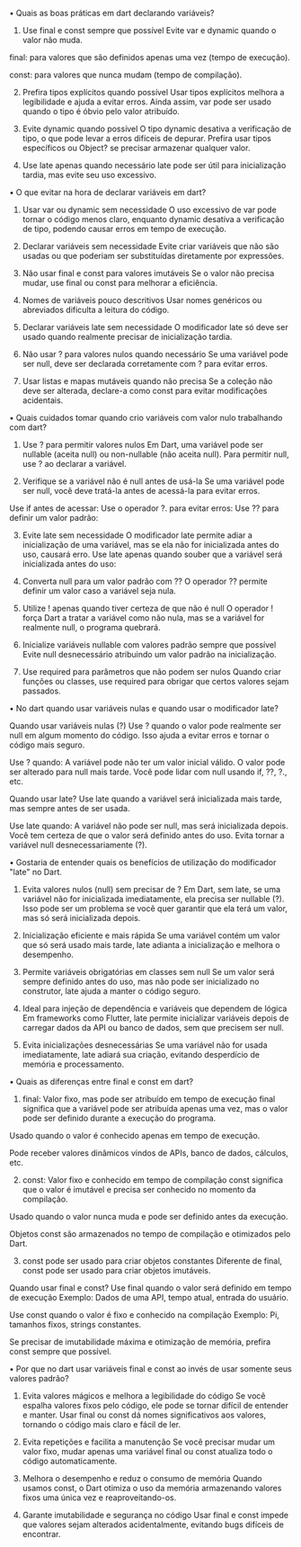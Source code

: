 • Quais as boas práticas em dart declarando variáveis?

1. Use final e const sempre que possível
Evite var e dynamic quando o valor não muda.

final: para valores que são definidos apenas uma vez (tempo de execução).

const: para valores que nunca mudam (tempo de compilação).

2. Prefira tipos explícitos quando possível
Usar tipos explícitos melhora a legibilidade e ajuda a evitar erros.
Ainda assim, var pode ser usado quando o tipo é óbvio pelo valor atribuído.

3. Evite dynamic quando possível
O tipo dynamic desativa a verificação de tipo, o que pode levar a erros difíceis de depurar.
Prefira usar tipos específicos ou Object? se precisar armazenar qualquer valor.

4. Use late apenas quando necessário
late pode ser útil para inicialização tardia, mas evite seu uso excessivo.

• O que evitar na hora de declarar variáveis em dart?

1. Usar var ou dynamic sem necessidade
O uso excessivo de var pode tornar o código menos claro, enquanto dynamic desativa a verificação de tipo, podendo causar erros em tempo de execução.

2. Declarar variáveis sem necessidade
Evite criar variáveis que não são usadas ou que poderiam ser substituídas diretamente por expressões.

3. Não usar final e const para valores imutáveis
Se o valor não precisa mudar, use final ou const para melhorar a eficiência.

4. Nomes de variáveis pouco descritivos
Usar nomes genéricos ou abreviados dificulta a leitura do código.

5. Declarar variáveis late sem necessidade
O modificador late só deve ser usado quando realmente precisar de inicialização tardia.

6. Não usar ? para valores nulos quando necessário
Se uma variável pode ser null, deve ser declarada corretamente com ? para evitar erros.

7. Usar listas e mapas mutáveis quando não precisa
Se a coleção não deve ser alterada, declare-a como const para evitar modificações acidentais.

• Quais cuidados tomar quando crio variáveis com valor nulo trabalhando com dart? 

1. Use ? para permitir valores nulos
Em Dart, uma variável pode ser nullable (aceita null) ou non-nullable (não aceita null). Para permitir null, use ? ao declarar a variável.

2. Verifique se a variável não é null antes de usá-la
Se uma variável pode ser null, você deve tratá-la antes de acessá-la para evitar erros.

Use if antes de acessar:
Use o operador ?. para evitar erros:
Use ?? para definir um valor padrão:

3. Evite late sem necessidade
O modificador late permite adiar a inicialização de uma variável, mas se ela não for inicializada antes do uso, causará erro.
Use late apenas quando souber que a variável será inicializada antes do uso:

4. Converta null para um valor padrão com ??
O operador ?? permite definir um valor caso a variável seja nula.

5. Utilize ! apenas quando tiver certeza de que não é null
O operador ! força Dart a tratar a variável como não nula, mas se a variável for realmente null, o programa quebrará.

 6. Inicialize variáveis nullable com valores padrão sempre que possível
Evite null desnecessário atribuindo um valor padrão na inicialização.

7. Use required para parâmetros que não podem ser nulos
Quando criar funções ou classes, use required para obrigar que certos valores sejam passados.

• No dart quando usar variáveis nulas e quando usar o modificador late? 

Quando usar variáveis nulas (?)
Use ? quando o valor pode realmente ser null em algum momento do código. Isso ajuda a evitar erros e tornar o código mais seguro.

Use ? quando:
A variável pode não ter um valor inicial válido.
O valor pode ser alterado para null mais tarde.
Você pode lidar com null usando if, ??, ?., etc.

Quando usar late?
Use late quando a variável será inicializada mais tarde, mas sempre antes de ser usada.

Use late quando:
A variável não pode ser null, mas será inicializada depois.
Você tem certeza de que o valor será definido antes do uso.
Evita tornar a variável null desnecessariamente (?).

• Gostaria de entender quais os benefícios de utilização do modificador "late" no Dart. 

1. Evita valores nulos (null) sem precisar de ?
Em Dart, sem late, se uma variável não for inicializada imediatamente, ela precisa ser nullable (?). Isso pode ser um problema se você quer garantir que ela terá um valor, mas só será inicializada depois.

2. Inicialização eficiente e mais rápida
Se uma variável contém um valor que só será usado mais tarde, late adianta a inicialização e melhora o desempenho.

3. Permite variáveis obrigatórias em classes sem null
Se um valor será sempre definido antes do uso, mas não pode ser inicializado no construtor, late ajuda a manter o código seguro.

4. Ideal para injeção de dependência e variáveis que dependem de lógica
Em frameworks como Flutter, late permite inicializar variáveis depois de carregar dados da API ou banco de dados, sem que precisem ser null.

5. Evita inicializações desnecessárias
Se uma variável não for usada imediatamente, late adiará sua criação, evitando desperdício de memória e processamento.

• Quais as diferenças entre final e const em dart?

1. final: Valor fixo, mas pode ser atribuído em tempo de execução
final significa que a variável pode ser atribuída apenas uma vez, mas o valor pode ser definido durante a execução do programa.

Usado quando o valor é conhecido apenas em tempo de execução.

Pode receber valores dinâmicos vindos de APIs, banco de dados, cálculos, etc.

2. const: Valor fixo e conhecido em tempo de compilação
const significa que o valor é imutável e precisa ser conhecido no momento da compilação.

Usado quando o valor nunca muda e pode ser definido antes da execução.

Objetos const são armazenados no tempo de compilação e otimizados pelo Dart.

3. const pode ser usado para criar objetos constantes
Diferente de final, const pode ser usado para criar objetos imutáveis.

Quando usar final e const?
Use final quando o valor será definido em tempo de execução
Exemplo: Dados de uma API, tempo atual, entrada do usuário.

Use const quando o valor é fixo e conhecido na compilação
Exemplo: Pi, tamanhos fixos, strings constantes.

Se precisar de imutabilidade máxima e otimização de memória, prefira const sempre que possível.

• Por que no dart usar variáveis final e const ao invés de usar somente seus valores padrão? 

1. Evita valores mágicos e melhora a legibilidade do código
Se você espalha valores fixos pelo código, ele pode se tornar difícil de entender e manter. Usar final ou const dá nomes significativos aos valores, tornando o código mais claro e fácil de ler.

2. Evita repetições e facilita a manutenção
Se você precisar mudar um valor fixo, mudar apenas uma variável final ou const atualiza todo o código automaticamente.

3. Melhora o desempenho e reduz o consumo de memória
Quando usamos const, o Dart otimiza o uso da memória armazenando valores fixos uma única vez e reaproveitando-os.

4. Garante imutabilidade e segurança no código
Usar final e const impede que valores sejam alterados acidentalmente, evitando bugs difíceis de encontrar.